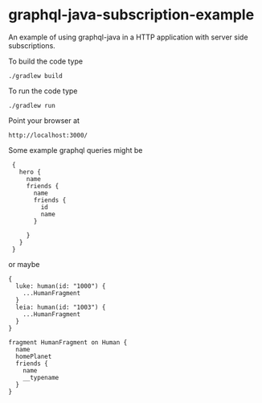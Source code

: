 # graphql-java-subscription-example

An example of using graphql-java in a HTTP application with server side
subscriptions.


To build the code type

    ./gradlew build
    
To run the code type    
    
    ./gradlew run
    
Point your browser at 

    http://localhost:3000/    


Some example graphql queries might be

     {
       hero {
         name
         friends {
           name
           friends {
             id
             name
           }
           
         }
       }
     }


or maybe

    {
      luke: human(id: "1000") {
        ...HumanFragment
      }
      leia: human(id: "1003") {
        ...HumanFragment
      }
    }
    
    fragment HumanFragment on Human {
      name
      homePlanet
      friends {
        name
        __typename
      }
    }


